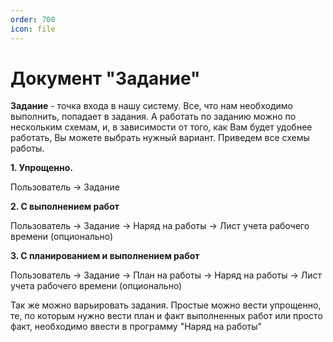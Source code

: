 ```yaml
---
order: 700
icon: file
---
```


# Документ "Задание"

**Задание** - точка входа в нашу систему. Все, что нам необходимо выполнить, попадает в задания. А работать по заданию можно по нескольким схемам, и, в зависимости от того, как Вам будет удобнее работать, Вы можете выбрать нужный вариант. Приведем все схемы работы.

**1. Упрощенно.**

Пользователь -> Задание

**2. С выполнением работ**

Пользователь -> Задание -> Наряд на работы -> Лист учета рабочего времени (опционально)

**3. С планированием и выполнением работ**

Пользователь -> Задание -> План на работы -> Наряд на работы -> Лист учета рабочего времени (опционально)

Так же можно варьировать задания. Простые можно вести упрощенно, те, по которым нужно вести план и факт выполненных работ или просто факт, необходимо ввести в программу "Наряд на работы"

